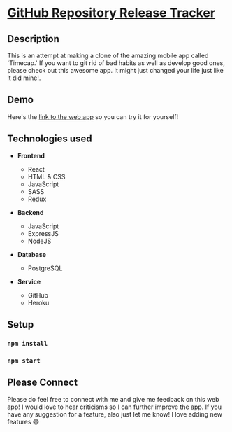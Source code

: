 # [GitHub Repository Release Tracker](https://tale97.github.io/time-cap-webapp/)

## Description

This is an attempt at making a clone of the amazing mobile app called 'Timecap.' If you want to git rid of bad habits as well as develop good ones, please check out this awesome app. It might just changed your life just like it did mine!.

## Demo

Here's the [link to the web app](https://tale97.github.io/time-cap-webapp/) so you can try it for yourself!

## Technologies used

- **Frontend**

  - React
  - HTML & CSS
  - JavaScript
  - SASS
  - Redux

- **Backend**

  - JavaScript
  - ExpressJS
  - NodeJS

- **Database**

  - PostgreSQL

- **Service**
  - GitHub
  - Heroku

## Setup

### `npm install`

### `npm start`

## Please Connect

Please do feel free to connect with me and give me feedback on this web app! I would love to hear criticisms so I can further improve the app. If you have any suggestion for a feature, also just let me know! I love adding new features :smile:
